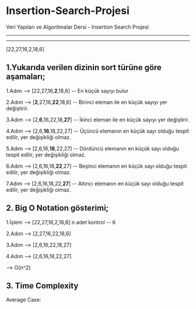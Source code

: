 # Insertion-Search-Projesi

Veri Yapıları ve Algoritmalar Dersi - Insertion Search Projesi

---

---

[22,27,16,2,18,6]

## 1.Yukarıda verilen dizinin sort türüne göre aşamaları;

1.Adım --> [22,27,16,**2**,18,6] -- En küçük sayıyı bulur

2.Adım --> [**2**,27,16,**22**,18,6] -- Birinci eleman ile en küçük sayıyı yer değiştirir.

3.Adım --> [2,**6**,16,22,18,**27**] -- İkinci eleman ile en küçük sayıyı yer değiştirir.

4.Adım --> [2,6,**16**,18,22,27] -- Üçüncü elemanın en küçük sayı olduğu tespit edilir, yer değişikliği olmaz.

5.Adım --> [2,6,16,**18**,22,27] -- Dördüncü elemanın en küçük sayı olduğu tespit edilir, yer değişikliği olmaz.

6.Adım --> [2,6,16,18,**22**,27] -- Beşinci elemanın en küçük sayı olduğu tespit edilir, yer değişikliği olmaz.

7.Adım --> [2,6,16,18,22,**27**] -- Altıncı elemanın en küçük sayı olduğu tespit edilir, yer değişikliği olmaz.

## 2. Big O Notation gösterimi;

1.İşlem --> [22,27,16,2,18,6] n adet kontrol -- 6

2.Adım --> [2,27,16,22,18,6]

3.Adım --> [2,6,16,22,18,27]

4.Adım --> [2,6,16,18,22,27]

--> O(n^2)

## 3. Time Complexity

Average Case:
